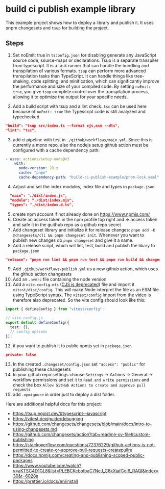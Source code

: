 # build ci publish example library

This example project shows how to deploy a library and publish it. It uses pnpm changesets and `tsup` for building the project.

## Steps

1. Set noEmit: true in `tsconfig.json` for disabling generate any JavaScript source code, source-maps or declarations. Tsup is a separate transpiler from typescript. It is a task runner that can handle the bundling and transpilation of various formats. `tsup` can perform more advanced transpilation tasks than TypeScript. It can handle things like tree-shaking, code splitting, and minification, which can significantly improve the performance and size of your compiled code. By setting `noEmit: true`, you give `tsup` complete control over the transpilation process, allowing it to optimize the output for your specific needs.

2. Add a build script with tsup and a lint check. `tsc` can be used here because of `noEmit: true` the Typescript code is still analyzed and typechecked.

```json
"build": "tsup src/index.ts --format cjs,esm --dts",
"lint": "tsc",
```

3. add ci pipeline with test in `./github/workflows/main.yml`. Since this is currently a mono repo, also the nodejs setup github action must be configured with a cache dependency path:

```yml
- uses: actions/setup-node@v3
    with:
      node-version: 20.x
      cache: "pnpm"
      cache-dependency-path: "build-ci-publish-example/pnpm-lock.yaml"
```

4. Adjust and set the index modules, index file and types in `package.json`:

```json
  "main": "./dist/index.js",
  "module": "./dist/index.mjs",
  "types": "./dist/index.d.ts",
```

5. create npm account if not already done on https://www.npmjs.com/
6. Create an access token in the npm profile top right and => access token and safe it in the guithub repo as a github repo secret
7. Add changeset library and initialize it for release changes: `pnpm add -D @changesets/cli && pnpm changeset init`. Whenever you want to publish new changes do `pnpm changeset` and give it a name.
8. Add a release script, which will lint, test, build and publish the libary to `package.json`

```json
"release": "pnpm run lint && pnpm run test && pnpm run build && changeset publish"
```

9. Add `.github/workflows/publish.yml` as a new github action, which uses the github action changesets
10. Add an `.nvmrc` file containing the node version
11. Add a `vite.config.mts` ([CJS is deprecated](https://vitejs.dev/guide/troubleshooting.html#vite-cjs-node-api-deprecated)) file and import it `vitest/dist/config`. This will make Node interpret the file as an ESM file using TypeScript syntax. The `vitest/config` import from the video is therefore also deprecated. So the vite config should look like this:

```typescript
import { defineConfig } from "vitest/config";

// vite.config.js
export default defineConfig({
  test: {},
  // config options
});
```

12. if you want to publish it to public npmjs set in `package.json`

```json
private: false
```

13. In the created `.changeset/config.json` set `"access": "public"` for publishing these changesets
14. In your github repo settings choose `Settings` -> Actions -> General -> workflow permissions and set it to `Read and write permissions` and check the box `Allow GitHub Actions to create and approve pull requests`
15. add `.npmignore` in order just to deploy a dist folder.

Here are additional helpful docs for this project:

- https://tsup.egoist.dev/#typescript--javascript
- https://vitest.dev/guide/debugging
- https://github.com/changesets/changesets/blob/main/docs/intro-to-using-changesets.md
- https://github.com/changesets/action?tab=readme-ov-file#custom-publishing
- https://stackoverflow.com/questions/72376229/github-actions-is-not-permitted-to-create-or-approve-pull-requests-createpullre
- https://docs.npmjs.com/creating-and-publishing-scoped-public-packages
- https://www.youtube.com/watch?v=aKTSC4D1GL8&list=PLEBCKcboIbaC7NeJ_C8kXjafGoI6_RAQI&index=30&t=6028s
- https://prettier.io/docs/en/install
